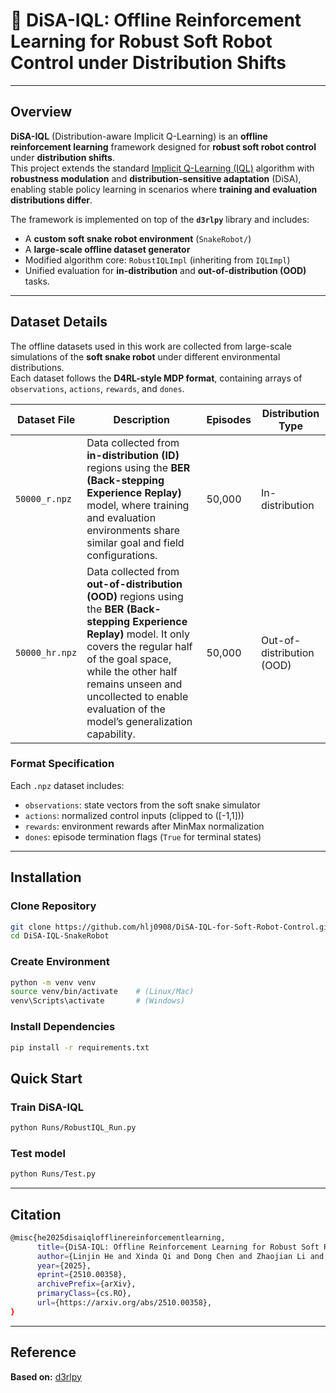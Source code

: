 # 🐍 DiSA-IQL: Offline Reinforcement Learning for Robust Soft Robot Control under Distribution Shifts
---

## Overview

**DiSA-IQL** (Distribution-aware Implicit Q-Learning) is an **offline reinforcement learning** framework designed for **robust soft robot control** under **distribution shifts**.  
This project extends the standard [Implicit Q-Learning (IQL)](https://arxiv.org/abs/2110.06169) algorithm with **robustness modulation** and **distribution-sensitive adaptation** (DiSA), enabling stable policy learning in scenarios where **training and evaluation distributions differ**.

The framework is implemented on top of the **`d3rlpy`** library and includes:
- A **custom soft snake robot environment** (`SnakeRobot/`)
- A **large-scale offline dataset generator**
- Modified algorithm core: `RobustIQLImpl` (inheriting from `IQLImpl`)
- Unified evaluation for **in-distribution** and **out-of-distribution (OOD)** tasks.

---
## Dataset Details

The offline datasets used in this work are collected from large-scale simulations of the **soft snake robot** under different environmental distributions.  
Each dataset follows the **D4RL-style MDP format**, containing arrays of `observations`, `actions`, `rewards`, and `dones`.

| Dataset File | Description                                                                                                                                                                                                         | Episodes | Distribution Type |
|---------------|---------------------------------------------------------------------------------------------------------------------------------------------------------------------------------------------------------------------|-----------|-------------------|
| `50000_r.npz` | Data collected from **in-distribution (ID)** regions using the **BER (Back-stepping Experience Replay)** model, where training and evaluation environments share similar goal and field configurations.             | 50,000 | In-distribution |
| `50000_hr.npz` | Data collected from **out-of-distribution (OOD)** regions using the **BER (Back-stepping Experience Replay)** model. It only covers the regular half of the goal space, while the other half remains unseen and uncollected to enable evaluation of the model’s generalization capability. | 50,000 | Out-of-distribution (OOD) |

### Format Specification

Each `.npz` dataset includes:
- `observations`: state vectors from the soft snake simulator  
- `actions`: normalized control inputs (clipped to \([-1,1]\))  
- `rewards`: environment rewards after MinMax normalization  
- `dones`: episode termination flags (`True` for terminal states)

---
## Installation

### Clone Repository
```bash
git clone https://github.com/hlj0908/DiSA-IQL-for-Soft-Robot-Control.git
cd DiSA-IQL-SnakeRobot
```
### Create Environment
```bash
python -m venv venv
source venv/bin/activate    # (Linux/Mac)
venv\Scripts\activate       # (Windows)
```

### Install Dependencies
```bash
pip install -r requirements.txt
```

## Quick Start
### Train DiSA-IQL
```bash
python Runs/RobustIQL_Run.py
```
### Test model
```bash
python Runs/Test.py
```

---
## Citation
```bash
@misc{he2025disaiqlofflinereinforcementlearning,
      title={DiSA-IQL: Offline Reinforcement Learning for Robust Soft Robot Control under Distribution Shifts}, 
      author={Linjin He and Xinda Qi and Dong Chen and Zhaojian Li and Xiaobo Tan},
      year={2025},
      eprint={2510.00358},
      archivePrefix={arXiv},
      primaryClass={cs.RO},
      url={https://arxiv.org/abs/2510.00358}, 
}
```

---
## Reference
**Based on:** [d3rlpy](https://github.com/takuseno/d3rlpy)  
